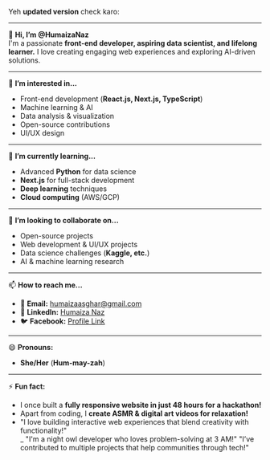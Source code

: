 Yeh **updated version** check karo:  

---

👋 **Hi, I’m @HumaizaNaz**  
I'm a passionate **front-end developer, aspiring data scientist, and lifelong learner.** I love creating engaging web experiences and exploring AI-driven solutions.  

---

👀 **I’m interested in...**  
- Front-end development (**React.js, Next.js, TypeScript**)  
- Machine learning & AI  
- Data analysis & visualization  
- Open-source contributions  
- UI/UX design  

---

🌱 **I’m currently learning...**  
- Advanced **Python** for data science  
- **Next.js** for full-stack development  
- **Deep learning** techniques  
- **Cloud computing** (AWS/GCP)  

---

💞️ **I’m looking to collaborate on...**  
- Open-source projects  
- Web development & UI/UX projects  
- Data science challenges (**Kaggle, etc.**)  
- AI & machine learning research  

---

📫 **How to reach me...**  
- 📧 **Email:** humaizaasghar@gmail.com  
- 💼 **LinkedIn:** [Humaiza Naz](https://www.linkedin.com/in/humaiza-naz/)  
- 🐦 **Facebook:** [Profile Link](https://www.facebook.com/profile.php?id=61567726929622)  

---

😄 **Pronouns:**  
- **She/Her** (**Hum-may-zah**)  

---

⚡ **Fun fact:**  
- I once built a **fully responsive website in just 48 hours for a hackathon!**  
- Apart from coding, I **create ASMR & digital art videos for relaxation!**  
-  "I love building interactive web experiences that blend creativity with functionality!"  
_ "I'm a night owl developer who loves problem-solving at 3 AM!"
    "I’ve contributed to multiple projects that help communities through tech!"
